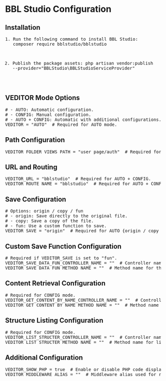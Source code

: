 <!DOCTYPE html>
<html lang="en">
<head>
    <meta charset="UTF-8">
    <meta name="viewport" content="width=device-width, initial-scale=1.0">
    <title>BBL Studio Configuration</title>
</head>
<body>

<h1>BBL Studio Configuration</h1>

<h2>Installation</h2>
<pre>
1. Run the following command to install BBL Studio:
   composer require bblstudio/bblstudio

2. Publish the package assets:
   php artisan vendor:publish --provider="BBLStudio\BBLStudioServiceProvider"
</pre>

<h2>VEDITOR Mode Options</h2>
<pre>
# - AUTO: Automatic configuration.
# - CONFIG: Manual configuration.
# - AUTO + CONFIG: Automatic with additional configurations.
VEDITOR = "AUTO"  # Required for AUTO mode.
</pre>

<h2>Path Configuration</h2>
<pre>
VEDITOR_FOLDER_VIEWS_PATH = "user_page/auth"  # Required for AUTO mode.
</pre>

<h2>URL and Routing</h2>
<pre>
VEDITOR_URL = "bblstudio"  # Required for AUTO + CONFIG.
VEDITOR_ROUTE_NAME = "bblstudio"  # Required for AUTO + CONFIG.
</pre>

<h2>Save Configuration</h2>
<pre>
# Options: origin / copy / fun
# - origin: Save directly to the original file.
# - copy: Save a copy of the file.
# - fun: Use a custom function to save.
VEDITOR_SAVE = "origin"  # Required for AUTO {origin / copy / fun} + CONFIG {fun}.
</pre>

<h2>Custom Save Function Configuration</h2>
<pre>
# Required if VEDITOR_SAVE is set to "fun".
VEDITOR_SAVE_DATA_FUN_CONTROLLER_NAME = ""  # Controller name for the custom save function.
VEDITOR_SAVE_DATA_FUN_METHOD_NAME = ""  # Method name for the custom save function.
</pre>

<h2>Content Retrieval Configuration</h2>
<pre>
# Required for CONFIG mode.
VEDITOR_GET_CONTENT_BY_NAME_CONTROLLER_NAME = ""  # Controller name for retrieving content by name.
VEDITOR_GET_CONTENT_BY_NAME_METHOD_NAME = ""  # Method name for retrieving content by name.
</pre>

<h2>Structure Listing Configuration</h2>
<pre>
# Required for CONFIG mode.
VEDITOR_LIST_STRUCTER_CONTROLLER_NAME = ""  # Controller name for listing the structure.
VEDITOR_LIST_STRUCTER_METHOD_NAME = ""  # Method name for listing the structure.
</pre>

<h2>Additional Configuration</h2>
<pre>
VEDITOR_SHOW_PHP = true  # Enable or disable PHP code display in the editor.
VEDITOR_MIDDLEWARE_ALIAS = ""  # Middleware alias used for routing if needed.
</pre>

</body>
</html>
